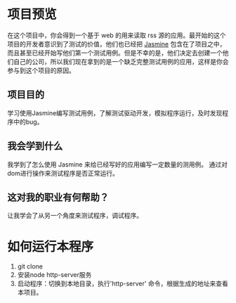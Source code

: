 # 项目预览

在这个项目中，你会得到一个基于 web 的用来读取 rss 源的应用。最开始的这个项目的开发者意识到了测试的价值，他们也已经把 [Jasmine](http://jasmine.github.io) 包含在了项目之中，而且甚至已经开始写他们第一个测试用例。但是不幸的是，他们决定去创建一个他们自己的公司，所以我们现在拿到的是一个缺乏完整测试用例的应用，这样是你会参与到这个项目的原因。

## 项目目的

学习使用Jasmine编写测试用例，了解测试驱动开发，模拟程序运行，及时发现程序中的bug。

## 我会学到什么

我学到了怎么使用 Jasmine 来给已经写好的应用编写一定数量的测用例。
通过对dom进行操作来测试程序是否正常运行。

## 这对我的职业有何帮助？

让我学会了从另一个角度来测试程序，调试程序。


# 如何运行本程序

1. git clone
2. 安装node http-server服务
3. 启动程序：切换到本地目录，执行'http-server' 命令，根据生成的地址来查看本项目。
